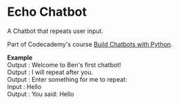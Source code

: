 # Echo Chatbot
A Chatbot that repeats user input.

Part of Codecademy's course [Build Chatbots with Python](https://www.codecademy.com/learn/paths/build-chatbots-with-python).

**Example**    
Output  : Welcome to Ben's first chatbot!  
Output  : I will repeat after you.  
Output  : Enter something for me to repeat:  
Input   : Hello  
Output  : You said: Hello  
